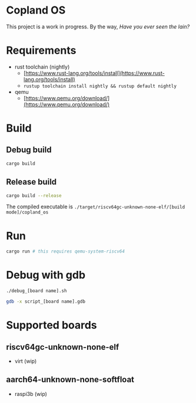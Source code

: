 # Copland OS

This project is a work in progress. By the way, *Have you ever seen the lain?*

# Requirements

- rust toolchain (nightly)
  - [https://www.rust-lang.org/tools/install](https://www.rust-lang.org/tools/install)
  - `rustup toolchain install nightly && rustup default nightly`
- qemu
  - [https://www.qemu.org/download/](https://www.qemu.org/download/)

# Build

## Debug build

```bash
cargo build
```

## Release build

```bash
cargo build --release
```

The compiled executable is `./target/riscv64gc-unknown-none-elf/[build mode]/copland_os`

# Run

```bash
cargo run # this requires qemu-system-riscv64
```

# Debug with gdb

```bash
./debug_[board name].sh
```

```bash
gdb -x script_[board name].gdb
```

# Supported boards

## riscv64gc-unknown-none-elf

- virt (wip)

## aarch64-unknown-none-softfloat

- raspi3b (wip)